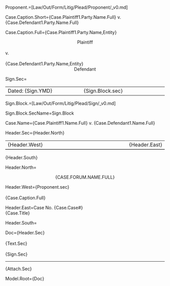 Proponent.=[Law/Out/Form/Litig/Plead/Proponent/_v0.md]

Case.Caption.Short={Case.Plaintiff1.Party.Name.Full} v. {Case.Defendant1.Party.Name.Full}

Case.Caption.Full={Case.Plaintiff1.Party.Name,Entity}<br> <center>Plaintiff</center><br>v.<br><br>{Case.Defendant1.Party.Name,Entity}<br><center>Defendant</center>

Sign.Sec=<table><tr><td width="500">Dated: {Sign.YMD}</td><td width="500">{Sign.Block.sec}</td></tr></table>

Sign.Block.=[Law/Out/Form/Litig/Plead/Sign/_v0.md]

Sign.Block.SecName=Sign.Block

Case.Name={Case.Plaintiff1.Name.Full} v. {Case.Defendant1.Name.Full}

Header.Sec={Header.North}<br><table frame="below"><tr><td width="500">{Header.West}</td><td>{Header.East}</td></tr></table>{Header.South}

Header.North=<center><span style="text-transform: uppercase;">{Case.Forum.Name.Full}</span></center>

Header.West={Proponent.sec}<br><br>{Case.Caption.Full}

Header.East=Case No. {Case.Case#}<br>{Case.Title}

Header.South=</i>

Doc={Header.Sec}<br><br>{Text.Sec}<br><br>{Sign.Sec}<br><hr>{Attach.Sec}

Model.Root={Doc}